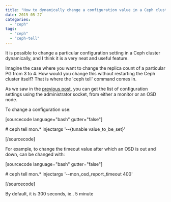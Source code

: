 ```yaml
---
title: "How to dynamically change a configuration value in a Ceph cluster?"
date: 2015-05-27
categories:
  - "ceph"
tags:
  - "ceph"
  - "ceph-tell"
---
```


It is possible to change a particular configuration setting in a Ceph cluster dynamically, and I think it is a very neat and useful feature.

Imagine the case where you want to change the replica count of a particular PG from 3 to 4. How would you change this without restarting the Ceph cluster itself? That is where the 'ceph tell' command comes in.

As we saw in the [previous post](https://arvimal.wordpress.com/2015/05/27/how-can-we-get-a-list-of-all-the-configurations-from-a-ceph-cluster-node/), you can get the list of configuration settings using the administrator socket, from either a monitor or an OSD node.

To change a configuration use:

\[sourcecode language="bash" gutter="false"\]

\# ceph tell mon.\* injectargs '--{tunable value\_to\_be\_set}'

\[/sourcecode\]

For example, to change the timeout value after which an OSD is out and down, can be changed with:

\[sourcecode language="bash" gutter="false"\]

\# ceph tell mon.\* injectargs '--mon\_osd\_report\_timeout 400'

\[/sourcecode\]

By default, it is 300 seconds, ie.. 5 minute
